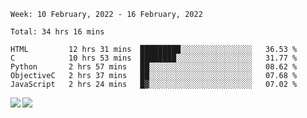 <!--START_SECTION:waka-->
```text
Week: 10 February, 2022 - 16 February, 2022

Total: 34 hrs 16 mins

HTML         12 hrs 31 mins  █████████░░░░░░░░░░░░░░░░   36.53 % 
C            10 hrs 53 mins  ████████░░░░░░░░░░░░░░░░░   31.77 % 
Python       2 hrs 57 mins   ██░░░░░░░░░░░░░░░░░░░░░░░   08.62 % 
ObjectiveC   2 hrs 37 mins   ██░░░░░░░░░░░░░░░░░░░░░░░   07.68 % 
JavaScript   2 hrs 24 mins   █▓░░░░░░░░░░░░░░░░░░░░░░░   07.02 % 
```
<!--END_SECTION:waka-->
<a href="https://github.com/anuraghazra/github-readme-stats">
  <img align="left" src="https://github-readme-stats.vercel.app/api?username=Tanesan&count_private=true&show_icons=true" />
<img align="left" src="https://github-readme-stats.vercel.app/api/top-langs/?username=Tanesan" />
</a>
